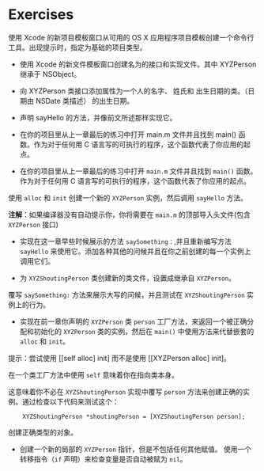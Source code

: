 # Exercises

使用 Xcode 的新项目模板窗口从可用的 OS X 应用程序项目模板创建一个命令行工具。出现提示时，指定为基础的项目类型。

* 使用 Xcode 的新文件模板窗口创建名为的接口和实现文件。其中 XYZPerson 继承于 NSObject。
* 向 XYZPerson 类接口添加属性为一个人的名字、 姓氏和 出生日期的类。（日期由 NSDate 类描述） 的出生日期。
* 声明 sayHello 的方法，并像前文所述那样实现它。
* 在你的项目里从上一章最后的练习中打开 main.m 文件并且找到 main() 函数。作为对于任何用 C 语言写的可执行的程序，这个函数代表了你应用的起点。

* 在你的项目里从上一章最后的练习中打开 `main.m` 文件并且找到 `main()` 函数。作为对于任何用 C 语言写的可执行的程序，这个函数代表了你应用的起点。

使用 `alloc` 和 `init` 创建一个新的 `XYZPerson` 实例，然后调用 `sayHello` 方法。

**注解**：如果编译器没有自动提示你，你将需要在 `main.m` 的顶部导入头文件(包含 `XYZPerson` 接口)

* 实现在这一章早些时候展示的方法 `saySomething：`,并且重新编写方法 `sayHello` 来使用它。添加各种其他的问候并且在你之前创建的每一个实例上调用它们。

* 为 `XYZShoutingPerson` 类创建新的类文件，设置成继承自 `XYZPerson`。

覆写 `saySomething:` 方法来展示大写的问候，并且测试在 `XYZShoutingPerson` 实例上的行为。

* 实现在前一章你声明的 `XYZPerson` 类 `person` 工厂方法，来返回一个被正确分配和初始化的 `XYZPerson` 类的实例，然后在 `main()` 中使用方法来代替嵌套的 `alloc` 和 `init`。

提示：尝试使用 [[self alloc] init] 而不是使用 [[XYZPerson alloc] init]。

在一个类工厂方法中使用 `self` 意味着你在指向类本身。

这意味着你不必在 `XYZShoutingPerson` 实现中覆写 `person` 方法来创建正确的实例。通过检查以下代码来测试这个：

```
    XYZShoutingPerson *shoutingPerson = [XYZShoutingPerson person];
```

创建正确类型的对象。

* 创建一个新的局部的 `XYZPerson` 指针，但是不包括任何其他赋值。
使用一个转移指令（`if` 声明）来检查变量是否自动被赋为 `nil`。